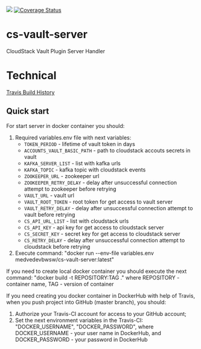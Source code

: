 ![](https://travis-ci.org/bwsw/cs-vault-server.svg?branch=master) [![Coverage Status](https://coveralls.io/repos/github/bwsw/cs-vault-server/badge.svg?branch=master)](https://coveralls.io/github/bwsw/cs-vault-server?branch=master)

# cs-vault-server
CloudStack Vault Plugin Server Handler

# Technical

[Travis Build History](https://travis-ci.org/bwsw/cs-vault-server/builds)

Quick start
-----------
For start server in docker container you should:

1. Required variables.env file with next variables:
    * `TOKEN_PERIOD` - lifetime of vault token in days
    * `ACCOUNTS_VAULT_BASIC_PATH` - path to cloudstack accouts secrets in vault
    * `KAFKA_SERVER_LIST` - list with kafka urls
    * `KAFKA_TOPIC` - kafka topic with cloudstack events
    * `ZOOKEEPER_URL` - zookeeper url
    * `ZOOKEEPER_RETRY_DELAY` - delay after unsuccessful connection attempt to zookeeper before retrying
    * `VAULT_URL` - vault url
    * `VAULT_ROOT_TOKEN` - root token for get access to vault server
    * `VAULT_RETRY_DELAY` -  delay after unsuccessful connection attempt to vault before retrying
    * `CS_API_URL_LIST` - list with cloudstack urls
    * `CS_API_KEY` - api key for get access to cloudstack server
    * `CS_SECRET_KEY` - secret key for get access to cloudstack server
    * `CS_RETRY_DELAY` - delay after unsuccessful connection attempt to cloudstack before retrying
2. Execute command:
    "docker run --env-file variables.env medvedevbwsw/cs-vault-server:latest"

If you need to create local docker container you should execute the next command:
    "docker build -t REPOSITORY:TAG ."
     where REPOSITORY - container name, TAG - version of container

If you need creating you docker container in DockerHub with help of Travis,
when you push project into GitHub (master branch), you should:

1. Authorize your Travis-CI account for access to your GitHub account;
2. Set the next environment variables in the Travis-CI: "DOCKER_USERNAME", "DOCKER_PASSWORD",
   where DOCKER_USERNAME - your user name in DockerHub, and DOCKER_PASSWORD - your password in DockerHub
